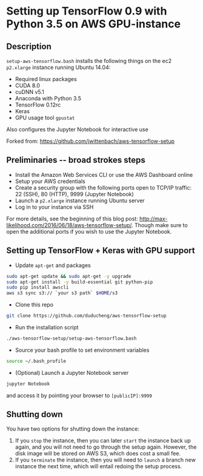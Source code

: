 # Setting up TensorFlow 0.9 with Python 3.5 on AWS GPU-instance

## Description

`setup-aws-tensorflow.bash` installs the following things on the ec2 `p2.xlarge` instance running Ubuntu 14.04:

- Required linux packages
- CUDA 8.0
- cuDNN v5.1
- Anaconda with Python 3.5
- TensorFlow 0.12rc
- Keras
- GPU usage tool `gpustat`

Also configures the Jupyter Notebook for interactive use

Forked from:
<https://github.com/jwittenbach/aws-tensorflow-setup>


## Preliminaries -- broad strokes steps

- Install the Amazon Web Services CLI or use the AWS Dashboard online
- Setup your AWS credentials
- Create a security group with the following ports open to TCP/IP traffic: 22 (SSH), 80 (HTTP), 9999 (Jupyter Notebook)
- Launch a `p2.xlarge` instance running Ubuntu server
- Log in to your instance via SSH

For more details, see the beginning of this blog post: <http://max-likelihood.com/2016/06/18/aws-tensorflow-setup/>. Though make sure to open the additional ports if you wish to use the Jupyter Notebook.

## Setting up TensorFlow + Keras with GPU support

- Update `apt-get` and packages
```bash
sudo apt-get update && sudo apt-get -y upgrade
sudo apt-get install -y build-essential git python-pip
sudo pip install awscli
aws s3 sync s3:// `your s3 path` $HOME/s3
```

- Clone this repo
```bash
git clone https://github.com/duducheng/aws-tensorflow-setup
```
- Run the installation script
```bash
./aws-tensorflow-setup/setup-aws-tensorflow.bash
```
- Source your bash profile to set environment variables
```bash
source ~/.bash_profile
```
- (Optional) Launch a Jupyter Notebook server
```bash
jupyter Notebook
```
and access it by pointing your browser to `[publicIP]:9999`

## Shutting down

You have two options for shutting down the instance:
1. If you `stop` the instance, then you can later `start` the instance back up again, and you will not need to go through the setup again. However, the disk image will be stored on AWS S3, which does cost a small fee.
2. If you `terminate` the instance, then you will need to `launch` a branch new instance the next time, which will entail redoing the setup process.
